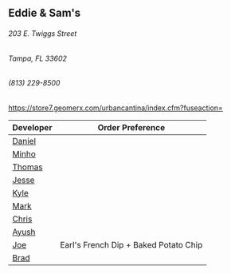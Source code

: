 ## Eddie & Sam's
###### 203 E. Twiggs Street
###### Tampa, FL 33602
###### (813) 229-8500

https://store7.geomerx.com/urbancantina/index.cfm?fuseaction=

Developer     | Order Preference
--------------|---------------------
[Daniel](https://github.com/dtartaglia)           	| 
[Minho](https://github.com/minhochoi)               | 
[Thomas](https://github.com/ThomasKomarnicki)       | 
[Jesse](https://github.com/jessecurry)              | 
[Kyle](https://github.com/kjswartz)                 | 
[Mark](http://github.com/mark-smithtb)              | 
[Chris](https://github.com/stomp1128)               | 
[Ayush](https://github.com/ayushcshah)              | 
[Joe](https://github.com/Montchat)                  |  Earl's French Dip + Baked Potato Chip
[Brad](https://github.com/bself)                    | 
